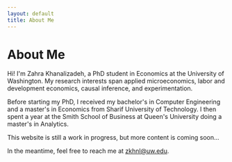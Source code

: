 ```yaml
---
layout: default
title: About Me
---
```


# About Me

Hi! I'm Zahra Khanalizadeh, a PhD student in Economics at the University of Washington. My research interests span applied microeconomics, labor and development economics, causal inference, and experimentation. 

Before starting my PhD, I received my bachelor's in Computer Engineering and a master's in Economics from Sharif University of Technology. I then spent a year at the Smith School of Business at Queen's University doing a master's in Analytics.

This website is still a work in progress, but more content is coming soon...

In the meantime, feel free to reach me at zkhnl@uw.edu.
